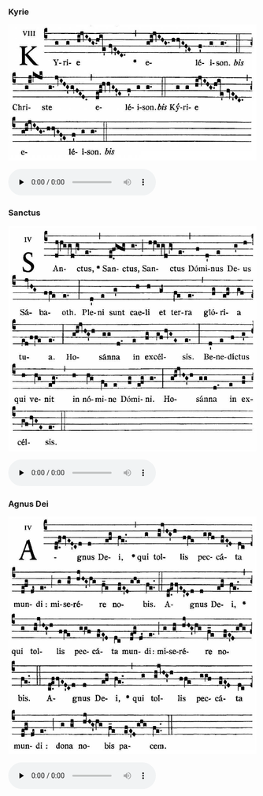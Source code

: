 ### Kyrie

![](images/mass-v-kyrie.jpg)

<audio src="https://storage.googleapis.com/kyriale/djc_05_kyrie_mp3_1.mp3" preload="none" controls="controls"></audio>

### Sanctus

![](images/mass-v-sanctus.jpg)

<audio src="https://storage.googleapis.com/kyriale/djc_05_sanctus_mp3_1.mp3" preload="none" controls="controls"></audio>

### Agnus Dei

![](images/mass-v-agnus.jpg)

<audio src="https://storage.googleapis.com/kyriale/djc_05_agnus_mp3_1.mp3" preload="none" controls="controls"></audio>
